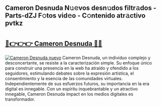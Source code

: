 ## Cameron Desnuda N𝚞𝚎vos desn𝚞dos filtr𝚊dos - Parts-dZJ F𝚘tos vid𝚎o - C𝚘ntenido atr𝚊ctivo pvtkz

# <h2><a href="http://mb5ztu.tromn.icu/?c=Cameron+Desnuda">🔗👉👉👉 Cameron Desnuda 🔗🔗</a></h2>

[![Cameron Desnuda nuevo](https://i.imgur.com/pEAQMta.gif)](http://mb5ztu.tromn.icu/?c=Cameron+Desnuda)
Cameron Desnuda, un individuo complejo y desconcertante, se resiste a la caracterización simple. Su enfoque único para construir una presencia en la web ha atraído y ofendido a los seguidores, estimulando debates sobre la expresión artística, el consentimiento y la esencia de las comunidades virtuales. Independientemente de sus esfuerzos futuros, su importancia en la era digital es innegable. Con un espíritu inquebrantable y un atractivo innegable, Cameron Desnuda impact en los medios digitales es transformador.
